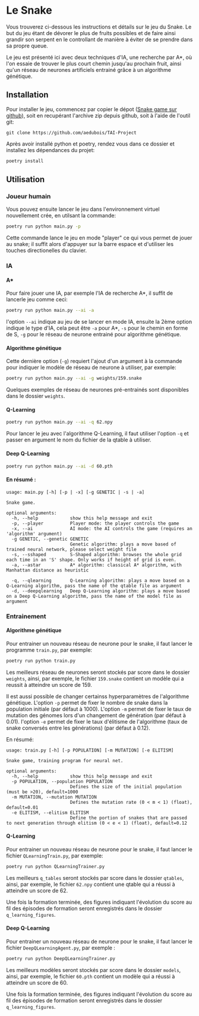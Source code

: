 # Le Snake

Vous trouverez ci-dessous les instructions et détails sur le jeu du Snake.
Le but du jeu étant de dévorer le plus de fruits possibles et de faire ainsi grandir
son serpent en le controllant de manière à éviter de se prendre dans sa propre queue.

Le jeu est présenté ici avec deux techniques d'IA, une recherche par A\*, où l'on essaie
de trouver le plus court chemin jusqu'au prochain fruit, ainsi qu'un réseau de neurones
artificiels entrainé grâce à un algorithme génétique.

## Installation

Pour installer le jeu, commencez par copier le dépot ([Snake game sur github](https://github.com/aedubois/TAI-Project)),
soit en recupérant l'archive zip depuis github, soit à l'aide de l'outil git:

```
git clone https://github.com/aedubois/TAI-Project
```

Après avoir installé python et poetry, rendez vous dans ce dossier et installez les
dépendances du projet:

```bash
poetry install
```

## Utilisation

### Joueur humain

Vous pouvez ensuite lancer le jeu dans l'environnement virtuel nouvellement
crée, en utilsant la commande:

```bash
poetry run python main.py -p
```

Cette commande lance le jeu en mode "player" ce qui vous permet de jouer au
snake; il suffit alors d'appuyer sur la barre espace et d'utiliser les touches
directionelles du clavier.

### IA


#### A\*
Pour faire jouer une IA, par exemple l'IA de recherche A\*, il suffit de
lancerle jeu comme ceci:

```bash
poetry run python main.py --ai -a
```

l'option `--ai` indique au jeu de se lancer en mode IA, ensuite la 2ème option
indique le type d'IA, cela peut être `-a` pour A\*, `-s` pour le chemin en forme
de S, `-g` pour le réseau de neurone entrainé pour algorithme génétique.


#### Algorithme génétique
Cette dernière option (`-g`) requiert l'ajout d'un argument à la commande pour indiquer
le modèle de réseau de neurone à utiliser, par exemple:

```bash
poetry run python main.py --ai -g weights/159.snake 
```

Quelques exemples de réseau de neurones pré-entrainés sont disponibles dans
le dossier `weights`.

#### Q-Learning
```bash
poetry run python main.py --ai -q 62.npy 
```

Pour lancer le jeu avec l'algorithme Q-Learning, il faut utiliser l'option `-q` et passer en argument le nom du fichier de la qtable à utiliser.

#### Deep Q-Learning
```bash
poetry run python main.py --ai -d 60.pth 
```

#### En résumé :

```
usage: main.py [-h] [-p | -x] [-g GENETIC | -s | -a]

Snake game.

optional arguments:
  -h, --help            show this help message and exit
  -p, --player          Player mode: the player controls the game
  -x, --ai              AI mode: the AI controls the game (requires an 'algorithm' argument)
  -g GENETIC, --genetic GENETIC
                        Genetic algorithm: plays a move based of trained neural network, please select weight file
  -s, --sshaped         S-Shaped algorithm: browses the whole grid each time in an 'S' shape. Only works if height of grid is even.
  -a, --astar           A* algorithm: classical A* algorithm, with Manhattan distance as heuristic
  
  -q, --qlearning       Q-Learning algorithm: plays a move based on a Q-Learning algorithm, pass the name of the qtable file as argument
  -d, --deepqlearning   Deep Q-Learning algorithm: plays a move based on a Deep Q-Learning algorithm, pass the name of the model file as argument

```

### Entrainement

#### Algorithme génétique
Pour entrainer un nouveau réseau de neurone pour le snake, il faut lancer le
programme `train.py`, par exemple:

```bash
poetry run python train.py 
```

Les meilleurs réseau de neurones seront stockés par score dans le dossier
`weights`, ainsi, par exemple, le fichier `159.snake` contient un modèle
qui a reussit à atteindre un score de 159.

Il est aussi possible de changer certainss hyperparamètres de l'algorithme
génétique.
L'option `-p` permet de fixer le nombre de snake dans la population initiale
(par défaut à 1000).
L'option `-m` permet de fixer le taux de mutation des génomes lors d'un
changement de génération (par défaut à 0.01).
l'option `-e` permet de fixer le taux d'élitisme de l'algorithme (taux de snake
conversés entre les générations) (par défaut à 0.12).

En résumé:

```
usage: train.py [-h] [-p POPULATION] [-m MUTATION] [-e ELITISM]

Snake game, training program for neural net.

optional arguments:
  -h, --help            show this help message and exit
  -p POPULATION, --population POPULATION
                        Defines the size of the initial population (must be >20), default=1000
  -m MUTATION, --mutation MUTATION
                        Defines the mutation rate (0 < m < 1) (float), default=0.01
  -e ELITISM, --elitism ELITISM
                        Define the portion of snakes that are passed to next generation through elitism (0 < e < 1) (float), default=0.12

```

#### Q-Learning
Pour entrainer un nouveau réseau de neurone pour le snake, il faut lancer le fichier `QLearningTrain.py`, par exemple:

```bash
poetry run python QLearningTrainer.py 
```

Les meilleurs `q_tables` seront stockés par score dans le dossier `qtables`, ainsi, par exemple, le fichier `62.npy` contient une qtable qui a réussi à atteindre un score de 62.

Une fois la formation terminée, des figures indiquant l'évolution du score au fil des épisodes de formation seront enregistrés dans le dossier `q_learning_figures`.

#### Deep Q-Learning
Pour entrainer un nouveau réseau de neurone pour le snake, il faut lancer le fichier `DeepQLearningAgent.py`, par exemple :

```bash
poetry run python DeepQLearningTrainer.py 
```

Les meilleurs modèles seront stockés par score dans le dossier `models`, ainsi, par exemple, le fichier `60.pth` contient un modèle qui a réussi à atteindre un score de 60.

Une fois la formation terminée, des figures indiquant l'évolution du score au fil des épisodes de formation seront enregistrés dans le dossier `q_learning_figures`.
